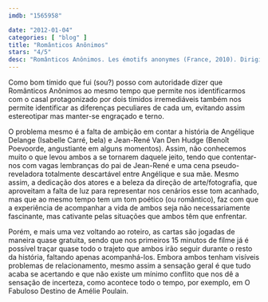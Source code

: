 ```yaml
---
imdb: "1565958"

date: "2012-01-04"
categories: [ "blog" ]
title: "Românticos Anônimos"
stars: "4/5"
desc: "Românticos Anônimos. Les émotifs anonymes (France, 2010). Dirigido por Jean-Pierre Améris. Escrito por Jean-Pierre Améris, Philippe Blasband. Com Benoît Poelvoorde, Isabelle Carré, Lorella Cravotta, Lise Lamétrie, Swann Arlaud, Pierre Niney, Stéphan Wojtowicz, Jacques Boudet, Alice Pol."
---
```

Como bom tímido que fui (sou?) posso com autoridade dizer que Românticos Anônimos ao mesmo tempo que permite nos identificarmos com o casal protagonizado por dois tímidos irremediáveis também nos permite identificar as diferenças peculiares de cada um, evitando assim estereotipar mas manter-se engraçado e terno.

O problema mesmo é a falta de ambição em contar a história de Angélique Delange (Isabelle Carré, bela) e Jean-René Van Den Hudge (Benoît Poevoorde, angustiante em alguns momentos). Assim, não conhecemos muito o que levou ambos a se tornarem daquele jeito, tendo que contentar-nos com vagas lembranças do pai de Jean-René e uma cena pseudo-reveladora totalmente descartável entre Angélique e sua mãe. Mesmo assim, a dedicação dos atores e a beleza da direção de arte/fotografia, que aproveitam a falta de luz para representar nos cenários esse tom acanhado, mas que ao mesmo tempo tem um tom poético (ou romântico), faz com que a experiência de acompanhar a vida de ambos seja não necessariamente fascinante, mas cativante pelas situações que ambos têm que enfrentar.

Porém, e mais uma vez voltando ao roteiro, as cartas são jogadas de maneira quase gratuita, sendo que nos primeiros 15 minutos de filme já é possível traçar quase todo o trajeto que ambos irão seguir durante o resto da história, faltando apenas acompanhá-los. Embora ambos tenham visíveis problemas de relacionamento, mesmo assim a sensação geral é que tudo acaba se acertando e que não existe um mínimo conflito que nos dê a sensação de incerteza, como acontece todo o tempo, por exemplo, em O Fabuloso Destino de Amélie Poulain.

